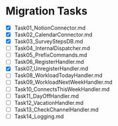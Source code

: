 # Migration Tasks

- [x] Task01_NotionConnector.md
- [x] Task02_CalendarConnector.md
- [x] Task03_SurveyStepsDB.md
- [ ] Task04_InternalDispatcher.md
- [ ] Task05_PrefixCommands.md
- [ ] Task06_RegisterHandler.md
- [x] Task07_UnregisterHandler.md
- [ ] Task08_WorkloadTodayHandler.md
- [ ] Task09_WorkloadNextWeekHandler.md
- [ ] Task10_ConnectsThisWeekHandler.md
- [ ] Task11_DayOffHandler.md
- [ ] Task12_VacationHandler.md
- [ ] Task13_CheckChannelHandler.md
- [ ] Task14_Logging.md
